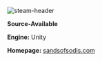 ![steam-header](https://github.com/paylhorse/sands-of-sodis/assets/74363924/994893e1-106c-4587-81ee-605e2a32972b)

**Source-Available**

**Engine:** Unity

**Homepage:** [sandsofsodis.com](https://www.sandsofsodis.com/)
